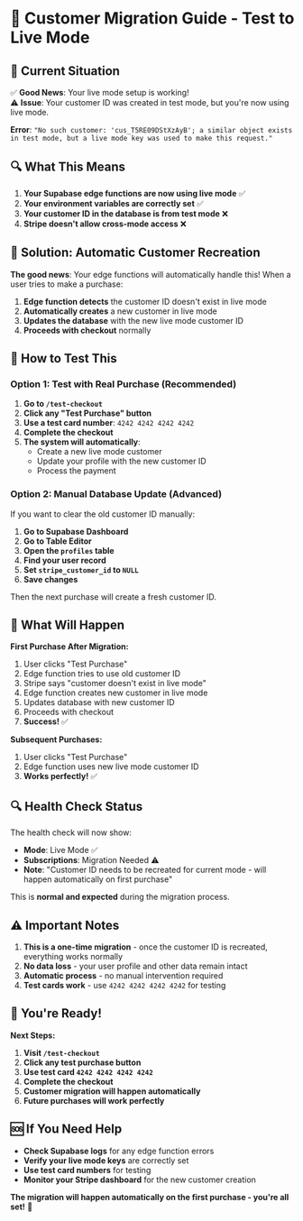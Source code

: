 # 🔄 Customer Migration Guide - Test to Live Mode

## 🎯 **Current Situation**

✅ **Good News**: Your live mode setup is working!  
⚠️ **Issue**: Your customer ID was created in test mode, but you're now using live mode.

**Error**: `"No such customer: 'cus_T5RE09DStXzAyB'; a similar object exists in test mode, but a live mode key was used to make this request."`

## 🔍 **What This Means**

1. **Your Supabase edge functions are now using live mode** ✅
2. **Your environment variables are correctly set** ✅  
3. **Your customer ID in the database is from test mode** ❌
4. **Stripe doesn't allow cross-mode access** ❌

## 🚀 **Solution: Automatic Customer Recreation**

**The good news**: Your edge functions will automatically handle this! When a user tries to make a purchase:

1. **Edge function detects** the customer ID doesn't exist in live mode
2. **Automatically creates** a new customer in live mode
3. **Updates the database** with the new live mode customer ID
4. **Proceeds with checkout** normally

## 🧪 **How to Test This**

### **Option 1: Test with Real Purchase (Recommended)**

1. **Go to `/test-checkout`**
2. **Click any "Test Purchase" button**
3. **Use a test card number**: `4242 4242 4242 4242`
4. **Complete the checkout**
5. **The system will automatically**:
   - Create a new live mode customer
   - Update your profile with the new customer ID
   - Process the payment

### **Option 2: Manual Database Update (Advanced)**

If you want to clear the old customer ID manually:

1. **Go to Supabase Dashboard**
2. **Go to Table Editor**
3. **Open the `profiles` table**
4. **Find your user record**
5. **Set `stripe_customer_id` to `NULL`**
6. **Save changes**

Then the next purchase will create a fresh customer ID.

## 🎯 **What Will Happen**

**First Purchase After Migration:**
1. User clicks "Test Purchase"
2. Edge function tries to use old customer ID
3. Stripe says "customer doesn't exist in live mode"
4. Edge function creates new customer in live mode
5. Updates database with new customer ID
6. Proceeds with checkout
7. **Success!** ✅

**Subsequent Purchases:**
1. User clicks "Test Purchase"
2. Edge function uses new live mode customer ID
3. **Works perfectly!** ✅

## 🔍 **Health Check Status**

The health check will now show:
- **Mode**: Live Mode ✅
- **Subscriptions**: Migration Needed ⚠️
- **Note**: "Customer ID needs to be recreated for current mode - will happen automatically on first purchase"

This is **normal and expected** during the migration process.

## ⚠️ **Important Notes**

1. **This is a one-time migration** - once the customer ID is recreated, everything works normally
2. **No data loss** - your user profile and other data remain intact
3. **Automatic process** - no manual intervention required
4. **Test cards work** - use `4242 4242 4242 4242` for testing

## 🎉 **You're Ready!**

**Next Steps:**
1. **Visit `/test-checkout`**
2. **Click any test purchase button**
3. **Use test card `4242 4242 4242 4242`**
4. **Complete the checkout**
5. **Customer migration will happen automatically**
6. **Future purchases will work perfectly**

## 🆘 **If You Need Help**

- **Check Supabase logs** for any edge function errors
- **Verify your live mode keys** are correctly set
- **Use test card numbers** for testing
- **Monitor your Stripe dashboard** for the new customer creation

**The migration will happen automatically on the first purchase - you're all set!** 🚀
